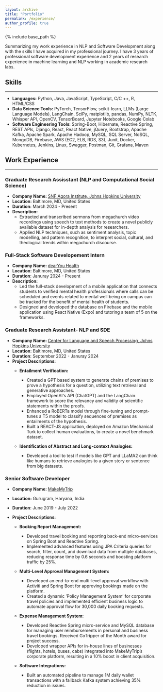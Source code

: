 ```yaml
---
layout: archive
title: "Portfolio"
permalink: /experience/
author_profile: true
---
```

{% include base_path %}

Summarizing my work experience in NLP and Software Development along with the skills I have acquired in my professional journey. I have 3 years of professional software development experience and 2 years of research experience in machine learning and NLP working in academic research labs.

## Skills

---

* **Languages:** Python, Java, JavaScript, TypeScript, C/C ++, R, HTML/CSS
* **Data Science Tools:** PyTorch, TensorFlow, scikit-learn, LLMs (Large Language Models), LangChain, SciPy, matplotlib, pandas, NumPy, NLTK, Whisper API, OpenCV, TensorBoard, Jupyter Notebooks, Google Colab
* **Software Engineering Tools**: Spring-Boot, Hibernate, Reactive Spring, REST APIs, Django, React, React Native, jQuery, Bootstrap, Apache Kafka, Apache Spark, Apache Hadoop, MySQL, SQL Server, NoSQL, MongoDB, Firebase, AWS (EC2, ELB, RDS, S3), Junit, Docker, Kubernetes, Jenkins, Linux, Swagger, Postman, Git, Grafana, Maven

## Work Experience

---

### Graduate Research Assisstant (NLP and Computational Social Science)

- **Company Name:** [SNF Agora Institute, Johns Hopkins University](https://snfagora.jhu.edu/)
- **Location:** Baltimore, MD, United States
- **Duration:** March 2024 - Present
- **Description:**
  - Extracted and transcribed sermons from megachurch video recordings using speech to text methods to create a novel publicly available dataset for in-depth analysis for researchers.
  - Applied NLP techniques, such as sentiment analysis, topic modelling, and pattern recognition, to interpret social, cultural, and theological trends within megachurch discourse.

### Full-Stack Software Developement Intern

- **Company Name:** [dearYou Health](https://www.dearyouhealth.org/)
- **Location:** Baltimore, MD, United States
- **Duration:** Januray 2024 - Present
- **Description:**
  - Led the full-stack development of a mobile application that connects students to verified mental health professionals where calls can be scheduled and events related to mental well being on campus can be tracked for the benefit of mental health of students.
  - Designed and developed the database on Firebase and the mobile application using React Native (Expo) and tutoring a team of 5 on the frameworks.

### Graduate Research Assistant- NLP and SDE

- **Company Name:** [Center for Language and Speech Processing, Johns Hopkins University](https://www.clsp.jhu.edu/)
- **Location:** Baltimore, MD, United States
- **Duration:** September 2022 - Januray 2024
- **Project Descriptions:**
  - **Entailment Verification:**

    - Created a GPT based system to generate chains of premises to prove a hypothesis for a question, utilizing text retrieval and generative approaches.
    - Employed OpenAI's API (ChatGPT) and the LangChain framework to score the relevancy and validity of scientific statements within the proofs.
    - Enhanced a RoBERTa model through fine-tuning and prompt-tunes a T5 model to classify sequences of premises as entailments of the hypothesis.
    - Built a REACT-JS application, deployed on Amazon Mechanical Turk to collect human evaluations, to create a novel benchmark dataset.
  - **Identification of Abstract and Long-context Analogies:**

    - Developed a tool to test if models like GPT and LLaMA2 can think like humans to retrieve analogies to a given story or sentence from big datasets.

### Senior Software Developer

- **Company Name:** [MakeMyTrip](https://www.makemytrip.com/about-us.html)
- **Location:** Gurugram, Haryana, India
- **Duration:** June 2019 - July 2022
- **Project Descriptions:**

  - **Booking Report Management:**

    - Developed travel booking and reporting back-end micro-services on Spring Boot and Reactive Spring.
    - Implemented advanced features using JPA Criteria queries for search, filter, count, and download data from multiple databases, reducing response time by 0.6 seconds and boosting platform traffic by 25%.
  - **Multi-Level Approval Management System:**

    - Developed an end-to-end multi-level approval workflow with Activiti and Spring Boot for approving bookings made on the platform.
    - Created a dynamic ’Policy Management System’ for corporate travel policies and implemented efficient business logic to automate approval flow for 30,000 daily booking requests.
  - **Expense Management System:**

    - Developed Reactive Spring micro-service and MySQL database for managing user reimbursements in personal and business travel bookings. Received GoTripper of the Month award for project success.
    - Developed wrapper APIs for in-house lines of businesses (flights, hotels, buses, cabs) integrated into MakeMyTrip’s corporate platform, resulting in a 10% boost in client acquisition.
  - **Software Integrations:**

    - Built an automated pipeline to manage 1M daily wallet transactions with a fallback Kafka system achieving 35% reduction in issues.
